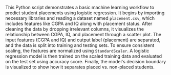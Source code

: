 This Python script demonstrates a basic machine learning workflow to predict student placements using logistic regression. It begins by importing necessary libraries and reading a dataset named `placement.csv`, which includes features like CGPA and IQ along with placement status. After cleaning the data by dropping irrelevant columns, it visualizes the relationship between CGPA, IQ, and placement through a scatter plot. The input features (CGPA and IQ) and output label (placement) are separated, and the data is split into training and testing sets. To ensure consistent scaling, the features are normalized using `StandardScaler`. A logistic regression model is then trained on the scaled training data and evaluated on the test set using accuracy score. Finally, the model's decision boundary is visualized to show how it separates placed vs. non-placed students.
